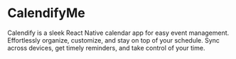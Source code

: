 # CalendifyMe
Calendify is a sleek React Native calendar app for easy event management. Effortlessly organize, customize, and stay on top of your schedule. Sync across devices, get timely reminders, and take control of your time.
